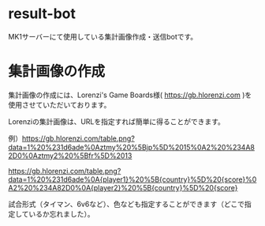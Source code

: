 # result-bot
MK1サーバーにて使用している集計画像作成・送信botです。

# 集計画像の作成
集計画像の作成には、Lorenzi's Game Boards様( https://gb.hlorenzi.com )を使用させていただいております。

Lorenziの集計画像は、URLを指定すれば簡単に得ることができます。

例）https://gb.hlorenzi.com/table.png?data=1%20%231d6ade%0Aztmy%20%5Bjp%5D%2015%0A2%20%234A82D0%0Aztmy2%20%5Bfr%5D%2013

https://gb.hlorenzi.com/table.png?data=1%20%231d6ade%0A{player1}%20%5B{country}%5D%20{score}%0A2%20%234A82D0%0A{player2}%20%5B{country}%5D%20{score}

試合形式（タイマン、6v6など）、色なども指定することができます（どこで指定しているか忘れました）。
